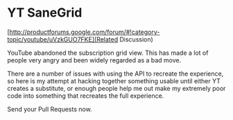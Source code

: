 YT SaneGrid
===========

[http://productforums.google.com/forum/#!category-topic/youtube/uVzkGUO7FKE](Related Discussion)

YouTube abandoned the subscription grid view. This has made a lot of people very angry and been widely regarded as a bad move.

There are a number of issues with using the API to recreate the experience, so here is my attempt at hacking together something usable until either YT creates a substitute, or enough people help me out make my extremely poor code into something that recreates the full experience.

Send your Pull Requests now.
